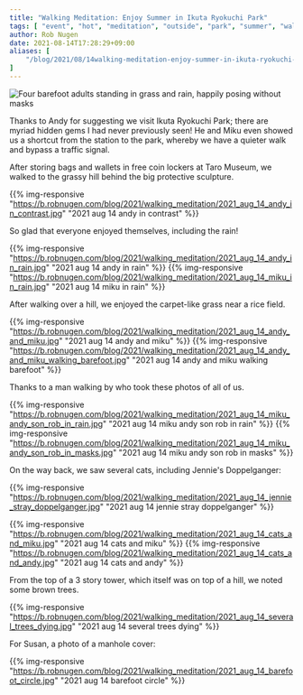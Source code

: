 ```yaml
---
title: "Walking Meditation: Enjoy Summer in Ikuta Ryokuchi Park"
tags: [ "event", "hot", "meditation", "outside", "park", "summer", "walk" ]
author: Rob Nugen
date: 2021-08-14T17:28:29+09:00
aliases: [
    "/blog/2021/08/14walking-meditation-enjoy-summer-in-ikuta-ryokuchi-park",
]
---
```


<img
src="https://b.robnugen.com/blog/2021/walking_meditation/2021_aug_14_miku_andy_son_rob_in_rain.jpg"
alt="Four barefoot adults standing in grass and rain, happily posing without masks"
class="title" />

Thanks to Andy for suggesting we visit Ikuta Ryokuchi Park; there are myriad hidden gems I had never previously seen!  He and Miku even showed us a shortcut from the station to the park, whereby we have a quieter walk and bypass a traffic signal.

After storing bags and wallets in free coin lockers at Taro Museum, we walked to the grassy hill behind the big protective sculpture.


{{% img-responsive "https://b.robnugen.com/blog/2021/walking_meditation/2021_aug_14_andy_in_contrast.jpg" "2021 aug 14 andy in contrast" %}}

So glad that everyone enjoyed themselves, including the rain!

{{% img-responsive "https://b.robnugen.com/blog/2021/walking_meditation/2021_aug_14_andy_in_rain.jpg" "2021 aug 14 andy in rain" %}}
{{% img-responsive "https://b.robnugen.com/blog/2021/walking_meditation/2021_aug_14_miku_in_rain.jpg" "2021 aug 14 miku in rain" %}}


After walking over a hill, we enjoyed the carpet-like grass near a rice field.

{{% img-responsive "https://b.robnugen.com/blog/2021/walking_meditation/2021_aug_14_andy_and_miku.jpg" "2021 aug 14 andy and miku" %}}
{{% img-responsive "https://b.robnugen.com/blog/2021/walking_meditation/2021_aug_14_andy_and_miku_walking_barefoot.jpg" "2021 aug 14 andy and miku walking barefoot" %}}

Thanks to a man walking by who took these photos of all of us.

{{% img-responsive "https://b.robnugen.com/blog/2021/walking_meditation/2021_aug_14_miku_andy_son_rob_in_rain.jpg" "2021 aug 14 miku andy son rob in rain" %}}
{{% img-responsive "https://b.robnugen.com/blog/2021/walking_meditation/2021_aug_14_miku_andy_son_rob_in_masks.jpg" "2021 aug 14 miku andy son rob in masks" %}}

On the way back, we saw several cats, including Jennie's Doppelganger:

{{% img-responsive "https://b.robnugen.com/blog/2021/walking_meditation/2021_aug_14_jennie_stray_doppelganger.jpg" "2021 aug 14 jennie stray doppelganger" %}}

{{% img-responsive "https://b.robnugen.com/blog/2021/walking_meditation/2021_aug_14_cats_and_miku.jpg" "2021 aug 14 cats and miku" %}}
{{% img-responsive "https://b.robnugen.com/blog/2021/walking_meditation/2021_aug_14_cats_and_andy.jpg" "2021 aug 14 cats and andy" %}}


From the top of a 3 story tower, which itself was on top of a hill, we noted some brown trees.

{{% img-responsive "https://b.robnugen.com/blog/2021/walking_meditation/2021_aug_14_several_trees_dying.jpg" "2021 aug 14 several trees dying" %}}

For Susan, a photo of a manhole cover:

{{% img-responsive "https://b.robnugen.com/blog/2021/walking_meditation/2021_aug_14_barefoot_circle.jpg" "2021 aug 14 barefoot circle" %}}
